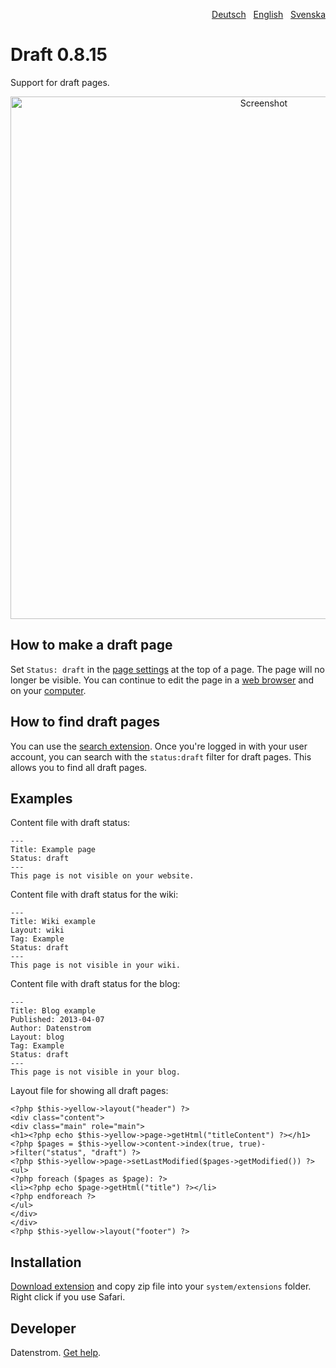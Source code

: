 <p align="right"><a href="README-de.md">Deutsch</a> &nbsp; <a href="README.md">English</a> &nbsp; <a href="README-sv.md">Svenska</a></p>

# Draft 0.8.15

Support for draft pages.

<p align="center"><img src="draft-screenshot.png?raw=true" width="795" height="836" alt="Screenshot"></p>

## How to make a draft page

Set `Status: draft` in the [page settings](https://github.com/datenstrom/yellow-extensions/tree/master/source/core#settings-page) at the top of a page. The page will no longer be visible. You can continue to edit the page in a [web browser](https://github.com/datenstrom/yellow-extensions/tree/master/source/edit) and on your [computer](https://github.com/datenstrom/yellow-extensions/tree/master/source/core).

## How to find draft pages

You can use the [search extension](https://github.com/datenstrom/yellow-extensions/tree/master/source/search). Once you're logged in with your user account, you can search with the `status:draft` filter for draft pages. This allows you to find all draft pages.

## Examples

Content file with draft status:

    ---
    Title: Example page
    Status: draft
    ---
    This page is not visible on your website.

Content file with draft status for the wiki:

    ---
    Title: Wiki example
    Layout: wiki
    Tag: Example
    Status: draft
    ---
    This page is not visible in your wiki.

Content file with draft status for the blog:

    ---
    Title: Blog example
    Published: 2013-04-07
    Author: Datenstrom
    Layout: blog
    Tag: Example
    Status: draft
    ---
    This page is not visible in your blog.

Layout file for showing all draft pages:

    <?php $this->yellow->layout("header") ?>
    <div class="content">
    <div class="main" role="main">
    <h1><?php echo $this->yellow->page->getHtml("titleContent") ?></h1>
    <?php $pages = $this->yellow->content->index(true, true)->filter("status", "draft") ?>
    <?php $this->yellow->page->setLastModified($pages->getModified()) ?>
    <ul>
    <?php foreach ($pages as $page): ?>
    <li><?php echo $page->getHtml("title") ?></li>
    <?php endforeach ?>
    </ul>
    </div>
    </div>
    <?php $this->yellow->layout("footer") ?>

## Installation

[Download extension](https://github.com/datenstrom/yellow-extensions/raw/master/zip/draft.zip) and copy zip file into your `system/extensions` folder. Right click if you use Safari.

## Developer

Datenstrom. [Get help](https://datenstrom.se/yellow/help/).
